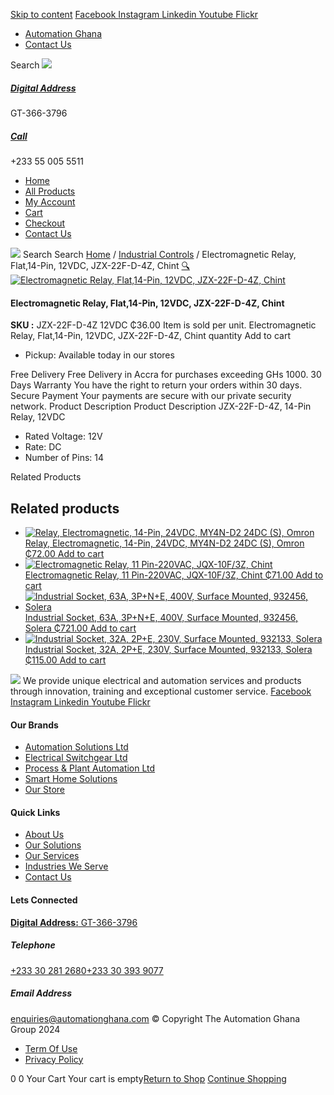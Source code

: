 [Skip to content](https://store.automationghana.com/product/14-pin-relay-jzx-22f-d-4z-12vdc-chint/#content)
[ Facebook ](https://www.facebook.com/automationgh/) [ Instagram ](https://www.instagram.com/automationgh/) [ Linkedin ](https://www.linkedin.com/company/the-automation-ghana-limited/) [ Youtube ](https://www.youtube.com/channel/UCurrRDUSm5oIW39VXjn1u0w) [ Flickr ](https://www.flickr.com/photos/181794037@N07/)
  * [ Automation Ghana ](https://automationghana.com)
  * [ Contact Us ](https://store.automationghana.com/contact/)


Search
[ ![](https://store.automationghana.com/wp-content/uploads/2024/04/Website-TAGG-Logo-BLUE.png) ](https://store.automationghana.com/)
[ ](https://maps.app.goo.gl/m4xeaagWCNbLk4jM6)
#####  [ Digital Address ](https://maps.app.goo.gl/m4xeaagWCNbLk4jM6)
GT-366-3796 
[ ](tel:+233550055511)
#####  [ Call ](tel:+233550055511)
+233 55 005 5511 
  * [Home](https://store.automationghana.com/)
  * [All Products](https://store.automationghana.com/shop/)
  * [My Account](https://store.automationghana.com/my-account/)
  * [Cart](https://store.automationghana.com/cart/)
  * [Checkout](https://store.automationghana.com/checkout/)
  * [Contact Us](https://store.automationghana.com/contact/)


[![](https://store.automationghana.com/wp-content/uploads/2024/04/AutomationGhana_logo_white.png)](https://store.automationghana.com)
Search
Search
[Home](https://store.automationghana.com) / [Industrial Controls](https://store.automationghana.com/product-category/industrial-controls/) / Electromagnetic Relay, Flat,14-Pin, 12VDC, JZX-22F-D-4Z, Chint
[🔍](https://store.automationghana.com/product/14-pin-relay-jzx-22f-d-4z-12vdc-chint/)
[![Electromagnetic Relay, Flat,14-Pin, 12VDC, JZX-22F-D-4Z, Chint](https://store.automationghana.com/wp-content/uploads/2020/04/14-Pin-Relay-JZX-22F-D-4Z-24VDC-Chint-600x600.jpg)](https://store.automationghana.com/wp-content/uploads/2020/04/14-Pin-Relay-JZX-22F-D-4Z-24VDC-Chint.jpg)
####  Electromagnetic Relay, Flat,14-Pin, 12VDC, JZX-22F-D-4Z, Chint 
**SKU :** JZX-22F-D-4Z 12VDC 
₵36.00
Item is sold per unit.
Electromagnetic Relay, Flat,14-Pin, 12VDC, JZX-22F-D-4Z, Chint quantity
Add to cart
  * Pickup: Available today in our stores


Free Delivery 
Free Delivery in Accra for purchases exceeding GHs 1000. 
30 Days Warranty 
You have the right to return your orders within 30 days. 
Secure Payment 
Your payments are secure with our private security network. 
Product Description
Product Description
JZX-22F-D-4Z, 14-Pin Relay, 12VDC 
  * Rated Voltage: 12V
  * Rate: DC
  * Number of Pins: 14


Related Products 
## Related products
  * [![Relay, Electromagnetic, 14-Pin, 24VDC, MY4N-D2 24DC \(S\), Omron](https://store.automationghana.com/wp-content/uploads/2020/04/14-Pin-Relay-MY4N-D2-24DC-S-Omron.jpg)Relay, Electromagnetic, 14-Pin, 24VDC, MY4N-D2 24DC (S), Omron ₵72.00 ](https://store.automationghana.com/product/14-pin-relay-my4n-d2-24dc-s-omron/)
[Add to cart](https://store.automationghana.com/product/14-pin-relay-jzx-22f-d-4z-12vdc-chint/?add-to-cart=1601)
  * [![Electromagnetic Relay, 11 Pin-220VAC, JQX-10F/3Z, Chint](https://store.automationghana.com/wp-content/uploads/2020/04/11-Pin-Relay-JQX-10F_3Z-220VAC-Chint-2-300x300.jpg)Electromagnetic Relay, 11 Pin-220VAC, JQX-10F/3Z, Chint ₵71.00 ](https://store.automationghana.com/product/11-pin-relay-jqx-10f-3z-220vac-chint/)
[Add to cart](https://store.automationghana.com/product/14-pin-relay-jzx-22f-d-4z-12vdc-chint/?add-to-cart=1592)
  * [![Industrial Socket, 63A, 3P+N+E, 400V, Surface Mounted, 932456, Solera](https://store.automationghana.com/wp-content/uploads/2020/04/932456.png)Industrial Socket, 63A, 3P+N+E, 400V, Surface Mounted, 932456, Solera ₵721.00 ](https://store.automationghana.com/product/surface-mounted-socket-932456-solera/)
[Add to cart](https://store.automationghana.com/product/14-pin-relay-jzx-22f-d-4z-12vdc-chint/?add-to-cart=1537)
  * [![Industrial Socket, 32A, 2P+E, 230V, Surface Mounted, 932133, Solera](https://store.automationghana.com/wp-content/uploads/2020/04/932133.png)Industrial Socket, 32A, 2P+E, 230V, Surface Mounted, 932133, Solera ₵115.00 ](https://store.automationghana.com/product/surface-mounted-socket-932133-solera/)
[Add to cart](https://store.automationghana.com/product/14-pin-relay-jzx-22f-d-4z-12vdc-chint/?add-to-cart=1536)


![](https://store.automationghana.com/wp-content/uploads/2024/04/AutomationGhana_logo_white.png)
We provide unique electrical and automation services and products through innovation, training and exceptional customer service.
[ Facebook ](https://www.facebook.com/automationgh/) [ Instagram ](https://www.instagram.com/automationgh/) [ Linkedin ](https://www.linkedin.com/company/the-automation-ghana-limited/) [ Youtube ](https://www.youtube.com/channel/UCurrRDUSm5oIW39VXjn1u0w) [ Flickr ](https://www.flickr.com/photos/181794037@N07/)
#### Our Brands
  * [ Automation Solutions Ltd ](https://store.automationghana.com/product/14-pin-relay-jzx-22f-d-4z-12vdc-chint/)
  * [ Electrical Switchgear Ltd ](https://store.automationghana.com/product/14-pin-relay-jzx-22f-d-4z-12vdc-chint/)
  * [ Process & Plant Automation Ltd ](https://store.automationghana.com/product/14-pin-relay-jzx-22f-d-4z-12vdc-chint/)
  * [ Smart Home Solutions ](https://store.automationghana.com/product/14-pin-relay-jzx-22f-d-4z-12vdc-chint/)
  * [ Our Store ](https://store.automationghana.com/product/14-pin-relay-jzx-22f-d-4z-12vdc-chint/)


#### Quick Links
  * [ About Us ](https://store.automationghana.com/product/14-pin-relay-jzx-22f-d-4z-12vdc-chint/)
  * [ Our Solutions ](https://store.automationghana.com/product/14-pin-relay-jzx-22f-d-4z-12vdc-chint/)
  * [ Our Services ](https://store.automationghana.com/product/14-pin-relay-jzx-22f-d-4z-12vdc-chint/)
  * [ Industries We Serve ](https://store.automationghana.com/product/14-pin-relay-jzx-22f-d-4z-12vdc-chint/)
  * [ Contact Us ](https://store.automationghana.com/product/14-pin-relay-jzx-22f-d-4z-12vdc-chint/)


#### Lets Connected
[**Digital Address:** GT-366-3796](https://maps.app.goo.gl/m4xeaagWCNbLk4jM6)
#####  Telephone 
[ +233 30 281 2680](tel:+233302812680)[+233 30 393 9077](https://store.automationghana.com/product/14-pin-relay-jzx-22f-d-4z-12vdc-chint/+233303939077)
#####  Email Address 
enquiries@automationghana.com 
© Copyright The Automation Ghana Group 2024
  * [ Term Of Use ](https://store.automationghana.com/product/14-pin-relay-jzx-22f-d-4z-12vdc-chint/)
  * [ Privacy Policy ](https://store.automationghana.com/product/14-pin-relay-jzx-22f-d-4z-12vdc-chint/)


0
0
Your Cart
Your cart is empty[Return to Shop](https://store.automationghana.com/shop/)
[Continue Shopping](https://store.automationghana.com/product/14-pin-relay-jzx-22f-d-4z-12vdc-chint/)
